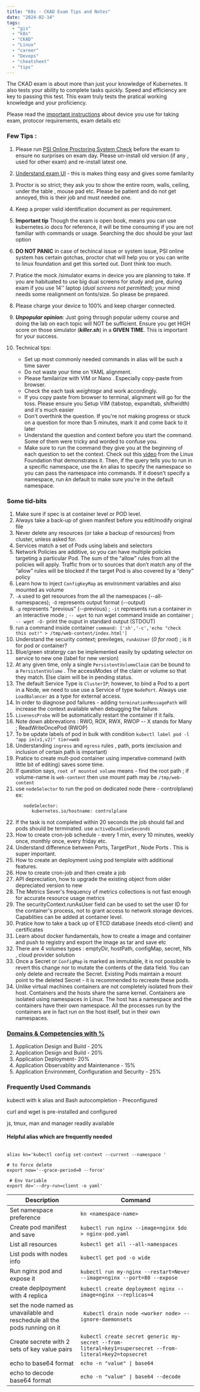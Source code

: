 ```yaml
---
title: "K8s - CKAD Exam Tips and Notes"
date: "2024-02-14" 
tags:
  - "gis"
  - "k8s"
  - "CKAD"
  - "Linux"
  - "career"
  - "Devops"
  - "cheatsheet"
  - "tips"
---
```


The CKAD exam is about more than just your knowledge of Kubernetes. It also tests your ability to complete tasks quickly. Speed ​​and efficiency are key to passing this test. This exam truly tests the pratical working knowledge and your proficiency.

Please read the [important instructions](https://docs.linuxfoundation.org/tc-docs/certification/tips-cka-and-ckad) about device you use for taking exam, protocor requirements, exam details etc 

### Few Tips :

1. Please run [PSI Online Proctoring System Check](https://syscheck.bridge.psiexams.com/) before the exam to ensure no surprises on exam day. Please un-install old version (if any , used for other exam) and re-install latest one.

2. [Understand exam UI](https://2145393087-files.gitbook.io/~/files/v0/b/gitbook-x-prod.appspot.com/o/spaces%2F-M5QaeeC1mG9VndIpgJe%2Fuploads%2F13joD9D4ULTjRYNMP1eY%2FLF%20Remote%20Desktop%20070722d.png?alt=media&token=3784c329-768e-475c-b852-88ef98c899ce) - this is makes thing easy and gives some familarity 

3. Proctor is so strict; they ask you to show the entire room, walls, ceiling, under the table , mouse pad etc. Please be patient and do not get annoyed, this is their job and must needed one.

4. Keep a proper valid identification document  as per requirement. 

5.  **Important tip** Though the exam is open book, means you can use kubernetes.io docs for reference, it will be time consuming if you are not familiar with commands or usage. Searching the doc should be your last option 

6. **DO NOT PANIC** in case of techincal issue or system issue, PSI online system has certain gotchas, proctor chat will help you or you can write to linux foundation and get this sorted out. Dont think too much. 

7. Pratice the mock /simulator exams in device you are planning to take. If you are habituated to use big dual screens for study and pre, during exam if you use 14'' laptop (*dual screens not permitted*); your mind needs some realignment on fonts/size. So please be prepared.

8. Please charge your device to 100% and keep charger connected. 

9. ***Unpopular opinion***: Just going through popular udemy course and doing the lab on each topic will NOT be sufficient. Ensure you get HIGH score on those simulator (***killer.sh***) in a **GIVEN TIME**. This is important for your success.


10. Technical tips:
    - Set up most commonly needed commands in alias will be such a time saver
    - Do not waste your time on YAML alignment.
    - Please familairize with VIM or Nano . Especially copy-paste from browser.
    - Check the each task *weightage* and work accordingly.
    - If you copy paste from browser to terminal, alignment will go for the toss. Please ensure you Setup VIM (tabstop, expandtab, shiftwidth) and it's much easier
    -  Don't overthink the question. If you're not making progress or stuck on a question for more than 5 minutes, mark it and come back to it later
    - Understand the question and context before you start the command. Some of them were tricky and worded to confuse you.
    - Make sure to run the command they give you at the beginning of each question to set the context. Check out this [video](https://www.youtube.com/watch?v=9UqkWcdy140) from the Linux Foundation that demonstrates it. Then, if the query tells you to run in a specific namespace, use the *kn* alias to specify the namespace so you can pass the namespace into commands. If it doesn't specify a namespace, run *kn* default to make sure you're in the default namespace.
    
### Some tid-bits  

1. Make sure if spec is at container level or POD level. 
1. Always take a back-up of given manifest before you edit/modify original file
1. Never delete any resources (or take a backup of resources) from cluster, unless asked for. 
1. Services match a set of Pods using labels and selectors
1. Network Policies are additive, so you can have multiple policies targeting a particular Pod. The sum of the “allow” rules from all the policies will apply. Traffic from or to sources that don’t match any of the “allow” rules will be blocked if the target Pod is also covered by a “deny” policy
1. Learn how to inject `ConfigKeyMap` as environment variables and also mounted as volume
1.  `-A` used to get resources from the all the namespaces (--all-namespaces); `-O` represents output format (--output)
1. `-p` represents "previous" (--previous) ;  `-it` represents run a container in an interactive mode ; `-- wget` to run wget command inside an container ; ` -- wget -O- ` print the ouput in standard output (STDOUT)
1.  run a command inside container `command: ['sh','-c','echo "check this out!" > /tmp/web-content/index.html']`
1. Understand the security context; previleges, `runAsUser` (*0 for root*) ; is it for pod or container?
1. Blue/green stratergy can be implemented easily by updating selector on service to new one (label for new version)
1. At any given time, only a single `PersistentVolumeClaim` can be bound to a `PersistentVolume` . The accessModes of the claim or volume so that they match. Else claim will be in pending status.
1. The default Service Type is `ClusterIP`; however, to bind a Pod to a port in a Node, we need to use use a Service of type `NodePort`. Always use `LoadBalancer` as a type for external access.
1. In order to diagnose pod failures - adding `terminationMessagePath` will increase the context available when debugging the failure.
1. `LivenessProbe` will be automatically restart the container if it fails.
1. Note down abbrevations : RWO, ROX, RWX, RWOP -- X stands for Many ; ReadWriteOncePod (RWOP)
1. To be update labels of pod in bulk with condition `kubectl label pod -l "app in(v1,v2)" tier=web` 
1. Understanding `ingress` and `egress` rules , path, ports (exclusion and inclusion of certain path is important)
1. Pratice to create mult-pod container using imperative command (with little bit of editing) saves some time.
1. If question says, `root of mounted volume` means - find the root path ; if volume-name is `web-content` then use mount path may be `/tmp/web-content` 
1. use `nodeSelector` to run the pod on dedicated node (here - controlplane) ex: 
     ```
        nodeSelector:
           kubernetes.io/hostname: controlplane
     ```
1. If the task is not completed within 20 seconds the job should fail and pods should be terminated. use `activeDeadlineSeconds`
1. How to create cron-job schedule - every 1 min, every 10 minutes, weekly once, monthly once, every friday etc.
1. Understand difference between Ports, TargetPort , Node Ports . This is super important.
1. How to create an deployment using pod template with additional features.
1. How to create cron-job and then create a job
1. API depreciation, how to upgrade the existing object from older depreciated version to new 
1. The Metrics Sever's frequency of metrics collections is not fast enough for accurate resource usage metrics
1. The securityContext.runAsUser field can be used to set the user ID for the container's process, not to grant access to network storage devices. Capablities can be added at container level. 
1. Pratice how to take a back up of ETCD database (needs etcd-client) and certificates
1. Learn about docker fundamentals, how to create a image and container and push to registry and export the image as tar and save etc
1. There are 4 volumes types :  emptyDir, hostPath, configMap, secret, Nfs , cloud provider solution
1. Once a Secret or `ConfigMap` is marked as immutable, it is not possible to revert this change nor to mutate the contents of the data field. You can only delete and recreate the Secret. Existing Pods maintain a mount point to the deleted Secret - it is recommended to recreate these pods.
1. Unlike virtual machines containers are not completely isolated
from their host. Containers and the hosts share the same kernel. Containers are
isolated using namespaces in Linux. The host has a namespace and the containers
have their own namespace. All the processes run by the containers are in fact run on
the host itself, but in their own namespaces.
### [Domains & Competencies with %](https://training.linuxfoundation.org/certification/certified-kubernetes-application-developer-ckad/) 

1. Application Design and Build - 20%
2. Application Design and Build - 20%
3. Application Deployment- 20%
4. Application Observablity and Maintenance - 15%
5. Application Environment, Configuration and Security - 25%

### Frequently Used Commands

kubectl with k alias and Bash autocompletion - Preconfigured 

curl and wget is pre-installed and configured 

js, tmux, man and manager readily available 

####  Helpful alias which are frequently needed 

```shell script
 
alias kn='kubectl config set-context --current --namespace '

# to force delete 
export now='--grace-period=0 --force'  
    
 # Env Variable
export do='--dry-run=client -o yaml'
```



| Description | Command |
| --- | --- |    
| Set namespace preference             | `kn <namespace-name>`    
| Create pod manifest and save         | `kubectl run nginx --image=nginx $do > nginx-pod.yaml` 
| List all resources                      | `kubectl get all --all-namespaces`  
| List pods with nodes info            | `kubectl get pod -o wide`              
| Run nginx pod and expose it          | `kubectl run my-nginx --restart=Never --image=nginx --port=80 --expose`                   
| create deplpoyment with 4 replica    | `kubectl create deployment nginx --image=nginx --replicas=4` 
| set the node named <worker node> as unavailable and reschedule all the pods running on it | ` Kubectl drain node <worker node> --ignore-daemonsets` 
|Create secrete with 2 sets of key value pairs | `kubectl create secret generic my-secret --from-literal=key1=supersecret --from-literal=key2=topsecret`
| echo to base64 format | `echo -n "value" \| base64 `
| echo to decode base64 format | `echo -n "value" \| base64 --decode `
                            
                     


